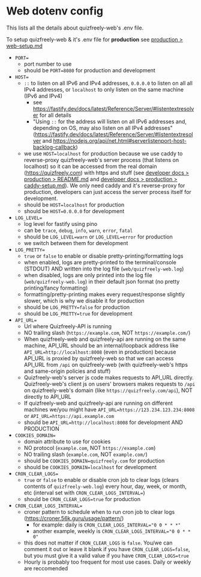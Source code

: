 # Web dotenv config

This lists all the details about quizfreely-web's .env file.

To setup quizfreely-web & it's .env file for **production** see [production > web-setup.md](../production/web-setup.md)

- `PORT=`
  - port number to use
  - should be `PORT=8080` for production and development
- `HOST=`
  - `::` to listen on all IPv6 and IPv4 addresses, `0.0.0.0` to listen on all all IPv4 addresses, or `localhost` to only listen on the same machine (IPv6 and IPv4)
    - see https://fastify.dev/docs/latest/Reference/Server/#listentextresolver for all details
    - "Using `::` for the address will listen on all IPv6 addresses and, depending on OS, may also listen on all IPv4 addresses" (https://fastify.dev/docs/latest/Reference/Server/#listentextresolver and https://nodejs.org/api/net.html#serverlistenport-host-backlog-callback)
  - we use `HOST=localhost` for production because we use caddy to reverse-proxy quizfreely-web's server process (that listens on localhost) so it can be accessed from the real domain (https://quizfreely.com) with https and stuff (see [developer docs > production > README.md](../production/README.md) and [developer docs > production > caddy-setup.md](../production/caddy-setup.md)). We only need caddy and it's reverse-proxy for production, developers can just access the server process itself for development.
  - should be `HOST=localhost` for production
  - should be `HOST=0.0.0.0` for development
- `LOG_LEVEL=`
  - log level for fastify using pino
  - can be `trace`, `debug`, `info`, `warn`, `error`, `fatal`
  - should be `LOG_LEVEL=warn` or `LOG_LEVEL=error` for production
  - we switch between them for development
- `LOG_PRETTY=`
  - `true` or `false` to enable or disable pretty-printing/formatting logs
  - when enabled, logs are pretty-printed to the terminal/console (STDOUT) AND written into the log file (`web/quizfreely-web.log`)
  - when disabled, logs are only printed into the log file (`web/quizfreely-web.log`) in their default json format (no pretty printing/fancy formatting)
  - formatting/pretty-printing makes every request/response slightly slower, which is why we disable it for production
  - should be `LOG_PRETTY=false` for production
  - should be `LOG_PRETTY=true` for development
- `API_URL=`
  - Url where Quizfreely-API is running
  - NO trailing slash (`https://example.com`, NOT `https://example.com/`)
  - When quizfreely-web and quizfreely-api are running on the same machine, API_URL should be an internal/loopback address like `API_URL=http://localhost:8008` (even in production) because API_URL is proxied by quizfreely-web so that we can access API_URL from `/api` on quizfreely-web (with quizfreely-web's https and same-origin policies and stuff)
  - Quizfreely-web's server js code makes requests to API_URL directly. Quizfreely-web's client js on users' browsers makes requests to `/api` on quizfreely-web's domain (like `https://quizfreely.com/api`), NOT directly to API_URL
  - If quizfreely-web and quizfreely-api are running on different machines we/you might have `API_URL=https://123.234.123.234:8008` or `API_URL=https://api.example.com`
  - should be `API_URL=http://localhost:8008` for development AND PRODUCTION
- `COOKIES_DOMAIN=`
  - domain attribute to use for cookies
  - NO protocol (`example.com`, NOT `https://example.com`)
  - NO trailing slash (`example.com`, NOT `example.com/`)
  - should be `COOKIES_DOMAIN=quizfreely.com` for production
  - should be `COOKIES_DOMAIN=localhost` for development
- `CRON_CLEAR_LOGS=`
  - `true` or `false` to enable or disable cron job to clear logs (clears contents of `quizfreely-web.log`) every hour, day, week, or month, etc (interval set with `CRON_CLEAR_LOGS_INTERVAL=`)
  - should be `CRON_CLEAR_LOGS=true` for production
- `CRON_CLEAR_LOGS_INTERVAL=`
  - croner pattern to schedule when to run cron job to clear logs (https://croner.56k.guru/usage/pattern/)
    - for example: daily is `CRON_CLEAR_LOGS_INTERVAL="0 0 * * *"`
    - another example, weekly is `CRON_CLEAR_LOGS_INTERVAL="0 0 * * 0"`
  - this does not matter if `CRON_CLEAR_LOGS` is `false`. You/we can comment it out or leave it blank if you have `CRON_CLEAR_LOGS=false`, but you must give it a valid value if you have `CRON_CLEAR_LOGS=true`
  - Hourly is probably too frequent for most use cases. Daily or weekly are reccomended
